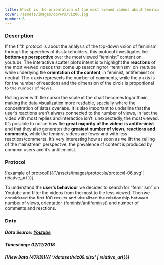 ```yaml
---
title: Which is the orientation of the most viewed videos about feminism and which is the reaction of the users?
cover: /assets/images/covers/viz06.jpg
number: 6
---
```

### Description
If the fifth protocol is about the analysis of the top-down vision of feminism through the speeches of its stakeholders, this protocol investigates the **bottom-up perspective** over the most viewed “feminist” content on youtube. The interactive scatter plot’s intent is to highlight the **reactions** of the most viewed videos that come up searching for “feminism” on Youtube while underlying the **orientation of the content**, in feminist, antifeminist or neutral. The x axis represents the number of comments, while the y axis is for the number of reactions and the dimension of the circle is proportional to the number of views.

Rolling over with the cursor the scale of the chart becomes logarithmic, making the data visualization more readable, specially where the concentration of datas overlaps. It is also important to underline that the user’s reactions aren’t always connected to the number of views, in fact the video with most replies and interaction isn’t, unexpectedly, the most viewed. It’s possible to notice how the **great majority of the videos is antifeminist** and that they also generates the **greatest number of views, reactions and comments**, while the feminist videos are fewer and with less reactions/comments. It’s very interesting how as soon as we lift the ceiling of the mainstream perspective, the prevalence of content is produced by common users and it’s antifeminist.

### Protocol
![example of protocol]({{'/assets/images/protocols/protocol-06.svg' | relative_url }})

To understand the **user’s behaviour** we decided to search for “feminism” on Youtube and filter the videos from the most to the less viewed. Then we considered the first 100 results and visualized the relationship between number of views, orientation (feminist/antifeminist) and number of comments and reactions.


### Data
##### Data Source: [Youtube](https://www.youtube.com/)
##### Timestamp: 02/12/2018
##### [View Data (47KB)]({{ '/dataset/viz06.xlsx' | relative_url }})
